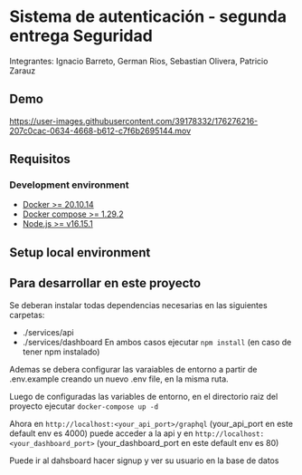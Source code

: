 # Sistema de autenticación - segunda entrega Seguridad
Integrantes: Ignacio Barreto, German Rios, Sebastian Olivera, Patricio Zarauz

## Demo

https://user-images.githubusercontent.com/39178332/176276216-207c0cac-0634-4668-b612-c7f6b2695144.mov

## Requisitos

### Development environment

- [Docker >= 20.10.14](https://docs.docker.com/get-docker/)
- [Docker compose >= 1.29.2](https://docs.docker.com/compose/install/)
- [Node.js >= v16.15.1](https://nodejs.org/en/download/)

## Setup local environment

## Para desarrollar en este proyecto 
Se deberan instalar todas dependencias necesarias en las siguientes carpetas: 
- ./services/api
- ./services/dashboard 
En ambos casos ejecutar `npm install` (en caso de tener npm instalado)

Ademas se debera configurar las varaiables de entorno a partir de .env.example creando un nuevo .env file, en la misma ruta. 

Luego de configuradas las variables de entorno, en el directorio raiz del proyecto ejecutar `docker-compose up -d`

Ahora en `http://localhost:<your_api_port>/graphql` (your_api_port en este default env es 4000) puede acceder a la api y en `http://localhost:<your_dashboard_port>` (your_dashboard_port  en este default env es 80)

Puede ir al dahsboard hacer signup y ver su usuario en la base de datos
